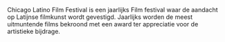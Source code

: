 Chicago Latino Film Festival is een jaarlijks Film festival waar de aandacht op Latijnse filmkunst wordt gevestigd. Jaarlijks worden de meest uitmuntende films bekroond met een award ter appreciatie voor de artistieke bijdrage.